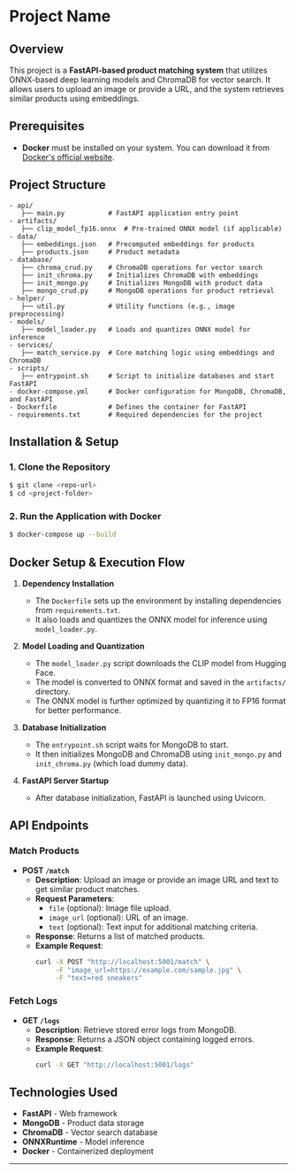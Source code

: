 # Project Name

## Overview
This project is a **FastAPI-based product matching system** that utilizes ONNX-based deep learning models and ChromaDB for vector search. It allows users to upload an image or provide a URL, and the system retrieves similar products using embeddings.

## Prerequisites
- **Docker** must be installed on your system. You can download it from [Docker's official website](https://www.docker.com/).

## Project Structure

```
- api/
   ├── main.py           # FastAPI application entry point
- artifacts/
   ├── clip_model_fp16.onnx  # Pre-trained ONNX model (if applicable)
- data/
   ├── embeddings.json   # Precomputed embeddings for products
   ├── products.json     # Product metadata
- database/
   ├── chroma_crud.py    # ChromaDB operations for vector search
   ├── init_chroma.py    # Initializes ChromaDB with embeddings
   ├── init_mongo.py     # Initializes MongoDB with product data
   ├── mongo_crud.py     # MongoDB operations for product retrieval
- helper/
   ├── util.py           # Utility functions (e.g., image preprocessing)
- models/
   ├── model_loader.py   # Loads and quantizes ONNX model for inference
- services/
   ├── match_service.py  # Core matching logic using embeddings and ChromaDB
- scripts/
   ├── entrypoint.sh     # Script to initialize databases and start FastAPI
- docker-compose.yml     # Docker configuration for MongoDB, ChromaDB, and FastAPI
- Dockerfile             # Defines the container for FastAPI
- requirements.txt       # Required dependencies for the project
```

## Installation & Setup

### **1. Clone the Repository**
```sh
$ git clone <repo-url>
$ cd <project-folder>
```

### **2. Run the Application with Docker**
```sh
$ docker-compose up --build
```

## Docker Setup & Execution Flow

1. **Dependency Installation**
   - The `Dockerfile` sets up the environment by installing dependencies from `requirements.txt`.
   - It also loads and quantizes the ONNX model for inference using `model_loader.py`.
   
2. **Model Loading and Quantization**
   - The `model_loader.py` script downloads the CLIP model from Hugging Face.
   - The model is converted to ONNX format and saved in the `artifacts/` directory.
   - The ONNX model is further optimized by quantizing it to FP16 format for better performance.

3. **Database Initialization**
   - The `entrypoint.sh` script waits for MongoDB to start.
   - It then initializes MongoDB and ChromaDB using `init_mongo.py` and `init_chroma.py` (which load dummy data).

4. **FastAPI Server Startup**
   - After database initialization, FastAPI is launched using Uvicorn.
   
## API Endpoints

### **Match Products**
- **POST `/match`**
  - **Description**: Upload an image or provide an image URL and text to get similar product matches.
  - **Request Parameters**:
    - `file` (optional): Image file upload.
    - `image_url` (optional): URL of an image.
    - `text` (optional): Text input for additional matching criteria.
  - **Response**: Returns a list of matched products.
  - **Example Request**:
    ```sh
    curl -X POST "http://localhost:5001/match" \
         -F "image_url=https://example.com/sample.jpg" \
         -F "text=red sneakers"
    ```

### **Fetch Logs**
- **GET `/logs`**
  - **Description**: Retrieve stored error logs from MongoDB.
  - **Response**: Returns a JSON object containing logged errors.
  - **Example Request**:
    ```sh
    curl -X GET "http://localhost:5001/logs"
    ```

## Technologies Used
- **FastAPI** - Web framework
- **MongoDB** - Product data storage
- **ChromaDB** - Vector search database
- **ONNXRuntime** - Model inference
- **Docker** - Containerized deployment

---



